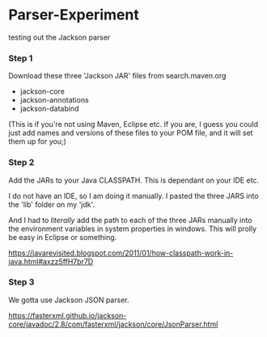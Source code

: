 # Parser-Experiment
testing out the Jackson parser

### Step 1 
Download these three 'Jackson JAR' files from search.maven.org 
* jackson-core
* jackson-annotations
* jackson-databind

(This is if you're not using Maven, Eclipse etc. If you are, I guess you could just add names and versions of these files to your POM file, and it will set them up for you;)

### Step 2 
Add the JARs to your Java CLASSPATH. This is dependant on your IDE etc.

I do not have an IDE, so I am doing it manually.
I pasted the three JARS into the 'lib' folder on my 'jdk'.

And I had to *literally* add the path to each of the three JARs manually into the environment variables in system properties in windows. This will prolly be easy in Eclipse or something.

https://javarevisited.blogspot.com/2011/01/how-classpath-work-in-java.html#axzz5ffH7br7D 

### Step 3

We gotta use Jackson JSON parser. 

https://fasterxml.github.io/jackson-core/javadoc/2.8/com/fasterxml/jackson/core/JsonParser.html
